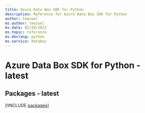 ```yaml
---
title: Azure Data Box SDK for Python
description: Reference for Azure Data Box SDK for Python
author: lmazuel
ms.author: lmazuel
ms.data: 02/28/2023
ms.topic: reference
ms.devlang: python
ms.service: databox
---
```

# Azure Data Box SDK for Python - latest
## Packages - latest
[!INCLUDE [packages](data-box-index.md)]